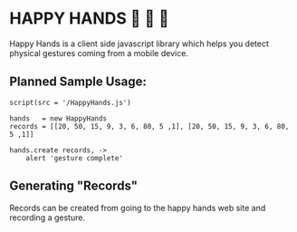 # HAPPY HANDS :raised_hands: :clap: :punch:

Happy Hands is a client side javascript library which helps you detect physical gestures coming from a mobile device.

## Planned Sample Usage:

    script(src = '/HappyHands.js')

    hands   = new HappyHands
    records = [[20, 50, 15, 9, 3, 6, 80, 5 ,1], [20, 50, 15, 9, 3, 6, 80, 5 ,1]]

    hands.create records, ->
        alert 'gesture complete'


## Generating "Records"
Records can be created from going to the happy hands web site and recording a gesture.